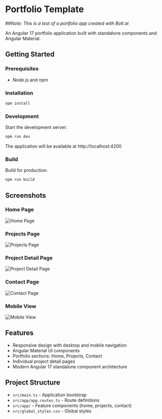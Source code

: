# Portfolio Template

##_Note: This is a test of a portfolio app created with Bolt.ai_

An Angular 17 portfolio application built with standalone components and Angular Material.

## Getting Started

### Prerequisites
- Node.js and npm

### Installation
```bash
npm install
```

### Development
Start the development server:
```bash
npm run dev
```
The application will be available at http://localhost:4200

### Build
Build for production:
```bash
npm run build
```

## Screenshots

### Home Page
![Home Page](screenshots/home-page.png)

### Projects Page
![Projects Page](screenshots/projects-page.png)

### Project Detail Page
![Project Detail Page](screenshots/project-detail-page.png)

### Contact Page
![Contact Page](screenshots/contact-page.png)

### Mobile View
![Mobile View](screenshots/mobile-view.png)

## Features

- Responsive design with desktop and mobile navigation
- Angular Material UI components
- Portfolio sections: Home, Projects, Contact
- Individual project detail pages
- Modern Angular 17 standalone component architecture

## Project Structure

- `src/main.ts` - Application bootstrap
- `src/app/app.routes.ts` - Route definitions
- `src/app/` - Feature components (home, projects, contact)
- `src/global_styles.css` - Global styles
